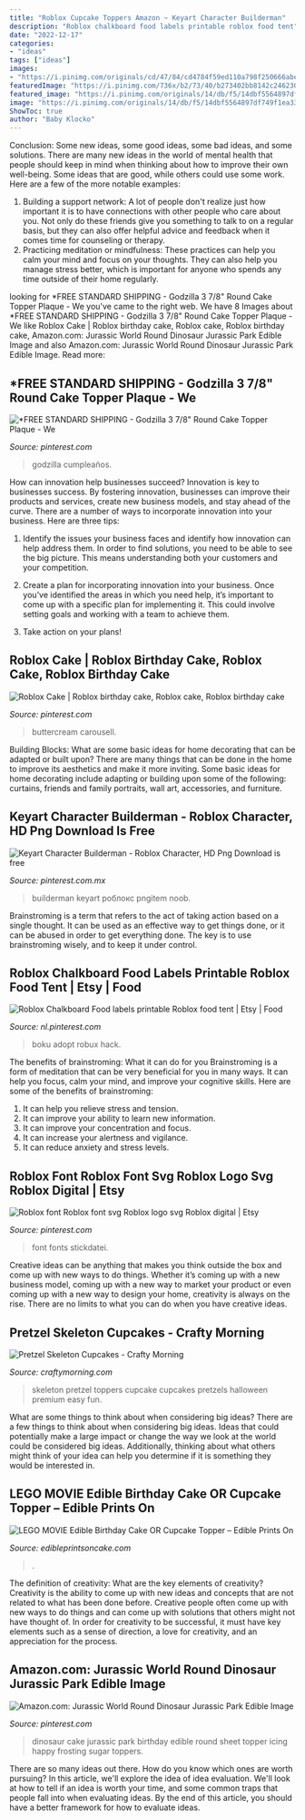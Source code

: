```yaml
---
title: "Roblox Cupcake Toppers Amazon ~ Keyart Character Builderman"
description: "Roblox chalkboard food labels printable roblox food tent"
date: "2022-12-17"
categories:
- "ideas"
tags: ["ideas"]
images:
- "https://i.pinimg.com/originals/cd/47/84/cd4784f59ed110a798f250666abe9c47.jpg"
featuredImage: "https://i.pinimg.com/736x/b2/73/40/b273402bb8142c2462302740ae914eff.jpg"
featured_image: "https://i.pinimg.com/originals/14/db/f5/14dbf5564897df749f1ea33229f68440.jpg"
image: "https://i.pinimg.com/originals/14/db/f5/14dbf5564897df749f1ea33229f68440.jpg"
ShowToc: true
author: "Baby Klocko"
---
```



Conclusion: Some new ideas, some good ideas, some bad ideas, and some solutions.
There are many new ideas in the world of mental health that people should keep in mind when thinking about how to improve their own well-being. Some ideas that are good, while others could use some work. Here are a few of the more notable examples: 
1) Building a support network: A lot of people don't realize just how important it is to have connections with other people who care about you. Not only do these friends give you something to talk to on a regular basis, but they can also offer helpful advice and feedback when it comes time for counseling or therapy. 
2) Practicing meditation or mindfulness: These practices can help you calm your mind and focus on your thoughts. They can also help you manage stress better, which is important for anyone who spends any time outside of their home regularly.

	

		
looking for *FREE STANDARD SHIPPING - Godzilla 3 7/8&quot; Round Cake Topper Plaque - We you've came to the right web. We have 8 Images about *FREE STANDARD SHIPPING - Godzilla 3 7/8&quot; Round Cake Topper Plaque - We like Roblox Cake | Roblox birthday cake, Roblox cake, Roblox birthday cake, Amazon.com: Jurassic World Round Dinosaur Jurassic Park Edible Image and also Amazon.com: Jurassic World Round Dinosaur Jurassic Park Edible Image. Read more:
		
    
## *FREE STANDARD SHIPPING - Godzilla 3 7/8&quot; Round Cake Topper Plaque - We

<img loading=lazy src="https://i.pinimg.com/originals/cd/47/84/cd4784f59ed110a798f250666abe9c47.jpg" onerror="this.onerror=null;this.src='https://tse1.mm.bing.net/th?id=OIP.DKM5DPZdpGm-lYmWjLPk7wAAAA&amp;pid=15.1';" alt="*FREE STANDARD SHIPPING - Godzilla 3 7/8&quot; Round Cake Topper Plaque - We">

_Source: pinterest.com_

>godzilla cumpleaños. 

	

How can innovation help businesses succeed?
Innovation is key to businesses success. By fostering innovation, businesses can improve their products and services, create new business models, and stay ahead of the curve. There are a number of ways to incorporate innovation into your business. Here are three tips:
1. Identify the issues your business faces and identify how innovation can help address them. In order to find solutions, you need to be able to see the big picture. This means understanding both your customers and your competition.

2. Create a plan for incorporating innovation into your business. Once you’ve identified the areas in which you need help, it’s important to come up with a specific plan for implementing it. This could involve setting goals and working with a team to achieve them.

3. Take action on your plans!

    
## Roblox Cake | Roblox Birthday Cake, Roblox Cake, Roblox Birthday Cake

<img loading=lazy src="https://i.pinimg.com/736x/6f/a7/06/6fa706e36f3422894550b0d830a8ee58.jpg" onerror="this.onerror=null;this.src='https://tse4.mm.bing.net/th?id=OIP.KeGEpBt2Szd5ShathZLWxgHaHa&amp;pid=15.1';" alt="Roblox Cake | Roblox birthday cake, Roblox cake, Roblox birthday cake">

_Source: pinterest.com_

>buttercream carousell. 

	

Building Blocks: What are some basic ideas for home decorating that can be adapted or built upon?
There are many things that can be done in the home to improve its aesthetics and make it more inviting. Some basic ideas for home decorating include adapting or building upon some of the following: curtains, friends and family portraits, wall art, accessories, and furniture.

    
## Keyart Character Builderman - Roblox Character, HD Png Download Is Free

<img loading=lazy src="https://i.pinimg.com/736x/c3/37/4b/c3374b60ee2092aa21c10b435a37c255.jpg" onerror="this.onerror=null;this.src='https://tse2.mm.bing.net/th?id=OIP.WTZAXTlYn2v1k_m0EHyFfwHaJc&amp;pid=15.1';" alt="Keyart Character Builderman - Roblox Character, HD Png Download is free">

_Source: pinterest.com.mx_

>builderman keyart роблокс pngitem noob. 

	

Brainstroming is a term that refers to the act of taking action based on a single thought. It can be used as an effective way to get things done, or it can be abused in order to get everything done. The key is to use brainstroming wisely, and to keep it under control.

    
## Roblox Chalkboard Food Labels Printable Roblox Food Tent | Etsy | Food

<img loading=lazy src="https://i.pinimg.com/736x/b2/73/40/b273402bb8142c2462302740ae914eff.jpg" onerror="this.onerror=null;this.src='https://tse1.mm.bing.net/th?id=OIP.Yf2GR-VJ9Zbfq9ZKWV9GHQHaGI&amp;pid=15.1';" alt="Roblox Chalkboard Food labels printable Roblox food tent | Etsy | Food">

_Source: nl.pinterest.com_

>boku adopt robux hack. 

	

The benefits of brainstroming: What it can do for you
Brainstroming is a form of meditation that can be very beneficial for you in many ways. It can help you focus, calm your mind, and improve your cognitive skills. Here are some of the benefits of brainstroming: 
1. It can help you relieve stress and tension.
2. It can improve your ability to learn new information.
3. It can improve your concentration and focus. 
4. It can increase your alertness and vigilance. 
5. It can reduce anxiety and stress levels.

    
## Roblox Font Roblox Font Svg Roblox Logo Svg Roblox Digital | Etsy

<img loading=lazy src="https://i.pinimg.com/736x/16/ce/af/16ceaf6e2cca211d584f54d36aa6f69e.jpg" onerror="this.onerror=null;this.src='https://tse2.mm.bing.net/th?id=OIP.tMM_5Q-Il7VimfWvC0ghNwHaFT&amp;pid=15.1';" alt="Roblox font Roblox font svg Roblox logo svg Roblox digital | Etsy">

_Source: pinterest.com_

>font fonts stickdatei. 

	

Creative ideas can be anything that makes you think outside the box and come up with new ways to do things. Whether it’s coming up with a new business model, coming up with a new way to market your product or even coming up with a new way to design your home, creativity is always on the rise. There are no limits to what you can do when you have creative ideas.

    
## Pretzel Skeleton Cupcakes - Crafty Morning

<img loading=lazy src="https://cdn.craftymorning.com/wp-content/uploads/2018/08/skeleton-cupcake-toppers.png" onerror="this.onerror=null;this.src='https://tse4.mm.bing.net/th?id=OIP.q7FUM28lOK2CzqiPigURYAHaLP&amp;pid=15.1';" alt="Pretzel Skeleton Cupcakes - Crafty Morning">

_Source: craftymorning.com_

>skeleton pretzel toppers cupcake cupcakes pretzels halloween premium easy fun. 

	

What are some things to think about when considering big ideas?
There are a few things to think about when considering big ideas. Ideas that could potentially make a large impact or change the way we look at the world could be considered big ideas. Additionally, thinking about what others might think of your idea can help you determine if it is something they would be interested in.

    
## LEGO MOVIE Edible Birthday Cake OR Cupcake Topper – Edible Prints On

<img loading=lazy src="https://cdn.shopify.com/s/files/1/0788/3321/products/Lego_Movie_cake_topper_JPG_grande.jpg?v=1485395193" onerror="this.onerror=null;this.src='https://tse4.mm.bing.net/th?id=OIP.CuPpkFzW7JJUnU52UDd2MQHaEv&amp;pid=15.1';" alt="LEGO MOVIE Edible Birthday Cake OR Cupcake Topper – Edible Prints On">

_Source: edibleprintsoncake.com_

>. 

	

The definition of creativity: What are the key elements of creativity?
Creativity is the ability to come up with new ideas and concepts that are not related to what has been done before. Creative people often come up with new ways to do things and can come up with solutions that others might not have thought of. In order for creativity to be successful, it must have key elements such as a sense of direction, a love for creativity, and an appreciation for the process.

    
## Amazon.com: Jurassic World Round Dinosaur Jurassic Park Edible Image

<img loading=lazy src="https://i.pinimg.com/originals/14/db/f5/14dbf5564897df749f1ea33229f68440.jpg" onerror="this.onerror=null;this.src='https://tse3.mm.bing.net/th?id=OIP.t4x3EdBTvcaI8Rmji4bbvQHaJ4&amp;pid=15.1';" alt="Amazon.com: Jurassic World Round Dinosaur Jurassic Park Edible Image">

_Source: pinterest.com_

>dinosaur cake jurassic park birthday edible round sheet topper icing happy frosting sugar toppers. 

	

There are so many ideas out there. How do you know which ones are worth pursuing? In this article, we'll explore the idea of idea evaluation. We'll look at how to tell if an idea is worth your time, and some common traps that people fall into when evaluating ideas. By the end of this article, you should have a better framework for how to evaluate ideas.

